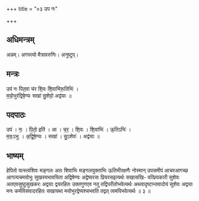 +++
title = "०३ उप नः"

+++
## अधिमन्त्रम्
अन्नम्। अगस्त्यो मैत्रावरुणिः। अनुष्टुप्।

## मन्त्रः
उप॑ नः पित॒वा च॑र शि॒वः शि॒वाभि॑रू॒तिभिः॑ ।  
म॒यो॒भुर॑द्विषे॒ण्यः सखा॑ सु॒शेवो॒ अद्व॑याः ॥

## पदपाठः
उप॑ । नः॒ । पि॒तो॒ इति॑ । आ । च॒र॒ । शि॒वः । शि॒वाभिः॑ । ऊ॒तिऽभिः॑ ।  
म॒यः॒ऽभुः । अ॒द्वि॒षे॒ण्यः । सखा॑ । सु॒ऽशेवः॑ । अद्व॑याः ॥

## भाष्यम्
हेपितो यत्स्त्वंशिवः मङ्गलः अतः शिवाभिः मङ्गलयुक्ताभिः ऊतिभीरक्षणैः नोस्मान् उपसमीपं आचरआगच्छ आगत्यचमयोभुः सुखस्यभावयिता अद्विषेण्यः अद्वेष्यरसः प्रियरसइत्यर्थः सखासखि- वत्प्रियकारी सुशेवः अतएवसुष्ठुसुखकरः अद्वयाः द्वयरहितः उक्तगुणएव नतु तद्विपरीतोभवेत्यर्थः अथवादृष्टान्तवादोयं सुशेवः अद्वयाः मनः कर्मविसंवादरहितः सखायथा मयोभुरद्वेष्यश्चभवति तद्वत् त्वमपिभवेत्यर्थः ॥ ३ ॥